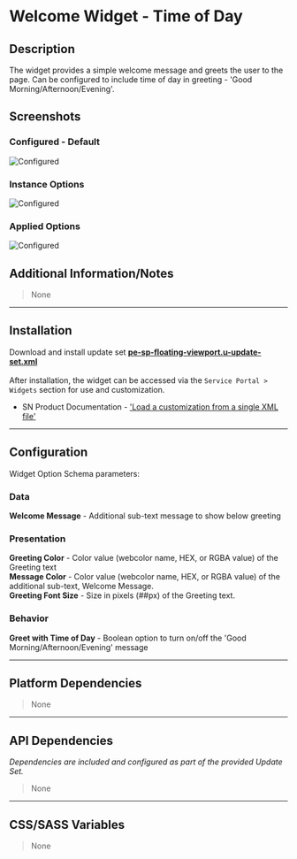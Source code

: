 # Welcome Widget - Time of Day

## Description

The widget provides a simple welcome message and greets the user to the page.  Can be configured to include time of day in greeting - 'Good Morning/Afternoon/Evening'.

## Screenshots
### Configured - Default
![Configured](https://raw.githubusercontent.com/platform-experience/serviceportal-widget-library/master/src/pe-welcome-time-of-day/images/default.png)
### Instance Options
![Configured](https://raw.githubusercontent.com/platform-experience/serviceportal-widget-library/master/src/pe-welcome-time-of-day/images/options.png)
### Applied Options
![Configured](https://raw.githubusercontent.com/platform-experience/serviceportal-widget-library/master/src/pe-welcome-time-of-day/images/applied_options.png)

## Additional Information/Notes

> None

---
## Installation
Download and install update set **[pe-sp-floating-viewport.u-update-set.xml](https://github.com/platform-experience/serviceportal-widget-library/blob/master/pe-welcome-time-of-day/pe-welcome-time-of-day.u-update-set.xml)** <br/><br/>
After installation, the widget can be accessed via the `Service Portal > Widgets` section for use and customization.<br/>
* SN Product Documentation - ['Load a customization from a single XML file'](https://docs.servicenow.com/bundle/kingston-application-development/page/build/system-update-sets/task/t_SaveAnUpdateSetAsAnXMLFile.html)

---
## Configuration
Widget Option Schema parameters:

### Data
**Welcome Message** - Additional sub-text message to show below greeting<br/>

### Presentation
**Greeting Color** - Color value (webcolor name, HEX, or RGBA value) of the Greeting text<br/>
**Message Color** - Color value (webcolor name, HEX, or RGBA value) of the additional sub-text, Welcome Message.<br/>
**Greeting Font Size** - Size in pixels (##px) of the Greeting text.<br/>


### Behavior
**Greet with Time of Day** - Boolean option to turn on/off the 'Good Morning/Afternoon/Evening' message<br/>

---
## Platform Dependencies

> None

---
## API Dependencies
<i>Dependencies are included and configured as part of the provided Update Set.</i>
> None

---
## CSS/SASS Variables
> None
